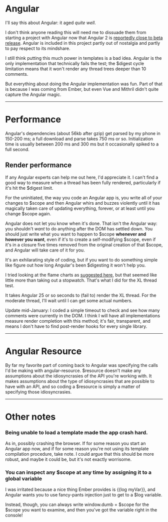 # Angular

I'll say this about Angular: it aged _quite well_.  

I don't think anyone reading this will need me to dissuade them from starting a project with Angular now that Angular 2 is [reportedly close to beta release](https://splintercode.github.io/is-angular-2-ready/).  Angular is included in this project partly out of nostalgia and partly to pay respect to its mindshare.  

I still think putting this much power in templates is a bad idea.  Angular is the only implementation that technically fails the test; the $digest cycle limitation means that it won't render any thread trees deeper than 10 comments.  

But everything about doing the Angular implementation was fun.  Part of that is because I was coming from Ember, but even Vue and Mithril didn't quite capture the Angular magic.  

---

# Performance

Angular's dependencies (about 56kb after gzip) get parsed by my phone in 150-200 ms; a full download and parse takes 750 ms or so.  Initialization time is usually between 200 ms and 300 ms but it occasionally spiked to a full second.  

## Render performance

If any Angular experts can help me out here, I'd appreciate it.  I can't find a good way to measure when a thread has been fully rendered, particularly if it's hit the $digest limit.  

For the uninitiated, the way you code an Angular app is, you write all of your changes to $scope and then Angular whirs and buzzes violently until it has magically taken care of updating everything, forever, or at least until you change $scope again.  

Angular does not let you know when it's done.  That isn't the Angular way: you shouldn't _want_ to do anything after the DOM has settled down.  You should just write what you want to happen to $scope **whenever and however you want**, even if it's to create a self-modifying $scope, even if it's in a closure five times removed from the original creation of that $scope, and Angular will take care of it for you.    

It's an exhilarating style of coding, but if you want to do something simple like figure out how long Angular's been $digesting it won't help you.  

I tried looking at the flame charts as [suggested here](http://stackoverflow.com/questions/23066422/how-do-i-measure-the-performance-of-my-angularjs-apps-digest-cycle), but that seemed like little more than taking out a stopwatch.  That's what I did for the XL thread test.  

It takes Angular 25 or so seconds to (fail to) render the XL thread.  For the moderate thread, I'll wait until I can get some actual numbers.  

Update mid-January: I coded a simple timeout to check and see how many comments were currently in the DOM.  I think I will have all implementations measure render completion with this method; it's fair, transparent, and means I don't have to find post-render hooks for every single library.  

---

# Angular Resource

By far my favorite part of coming back to Angular was specifying the calls I'd be making with angular-resource.  $resource doesn't make any assumptions about the idiosyncrasies of the API you're working with.  It makes assumptions about the type of idiosyncrasies that are possible to have with an API, and so coding a $resource is simply a matter of specifying those idiosyncrasies.  

---

# Other notes

### Being unable to load a template made the app crash hard.  

As in, possibly crashing the browser.  If for some reason you start an Angular app now, and if for some reason you're not using its template compilation procedure, take note.  I could argue that this should be more robust, and maybe it could be, but it's not exactly worrisome.  

### You can inspect any $scope at any time by assigning it to a global variable

I was irritated because a nice thing Ember provides is {{log myVar}}, and Angular wants you to use fancy-pants injection just to get to a $log variable.  

Instead, though, you can always write window.dumb = $scope for the $scope you want to examine, and then you've got the variable right in the console!  